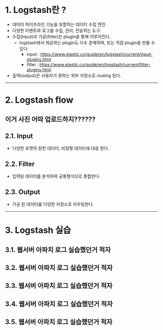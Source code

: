 # 1. Logstash란 ?
* 데이터 파이프라인 기능을 포함하는 데이터 수집 엔진.
* 다양한 이벤트와 로그를 수집, 관리, 전송하는 도구.
* 수집(input)과 가공(filter)은 plugin을 통해 이루어진다.
   - logstash에서 제공하는 plugin도 다수 존재하며, 또는 직접 plugin을 만들 수 있다.
      + input : https://www.elastic.co/guide/en/logstash/current/input-plugins.html
      + filter : https://www.elastic.co/guide/en/logstash/current/filter-plugins.html
* 출력(output)은 사용자가 원하는 외부 저장소로 routing 된다.

****

# 2. Logstash flow
## 이거 사진 어따 업로드하지??????
## 2.1. Input
* 다양한 포맷의 원천 데이터, 비정형 데이터에 대응 한다.

## 2.2. Filter
* 입력된 데이터를 분석하여 공통형식으로 통합한다.

## 2.3. Output
* 가공 된 데이터를 다양한 저장소로 라우팅한다.


****

# 3. Logstash 실습
## 3.1. 웹서버 아파치 로그 실습했던거 적자
## 3.2. 웹서버 아파치 로그 실습했던거 적자
## 3.3. 웹서버 아파치 로그 실습했던거 적자
## 3.4. 웹서버 아파치 로그 실습했던거 적자
## 3.5. 웹서버 아파치 로그 실습했던거 적자
